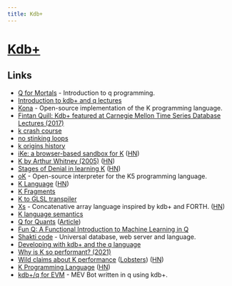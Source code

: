 ```yaml
---
title: Kdb+
---
```


# [Kdb+](https://kx.com/)

## Links

- [Q for Mortals](https://code.kx.com/q4m3/) - Introduction to q programming.
- [Introduction to kdb+ and q lectures](https://www.youtube.com/watch?v=8eoysfqO3UY)
- [Kona](https://github.com/kevinlawler/kona) - Open-source implementation of the K programming language.
- [Fintan Quill: Kdb+ featured at Carnegie Mellon Time Series Database Lectures (2017)](https://www.youtube.com/watch?v=Dy0SjrT3tB4)
- [k crash course](https://github.com/kparc/kcc)
- [no stinking loops](http://nsl.com/)
- [k origins history](https://kparc.io/)
- [iKe: a browser-based sandbox for K](http://johnearnest.github.io/ok/ike/ike.html) ([HN](https://news.ycombinator.com/item?id=21886380))
- [K by Arthur Whitney (2005)](http://archive.vector.org.uk/art10010830) ([HN](https://news.ycombinator.com/item?id=22060537))
- [Stages of Denial in learning K](http://nsl.com/papers/denial.html) ([HN](https://news.ycombinator.com/item?id=22504106))
- [oK](https://github.com/JohnEarnest/ok) - Open-source interpreter for the K5 programming language.
- [K Language](http://www.math.bas.bg/bantchev/place/k.html) ([HN](https://news.ycombinator.com/item?id=22561121))
- [K Fragments](http://beyondloom.com/blog/fragments.html)
- [K to GLSL transpiler](http://beyondloom.com/tools/specialk.html)
- [Xs](https://cryptm.org/xs/) - Concatenative array language inspired by kdb+ and FORTH. ([HN](https://news.ycombinator.com/item?id=23437003))
- [K language semantics](https://github.com/llelf/kex)
- [Q for Quants](https://github.com/psaris/q4q) ([Article](http://nick.psaris.com/presentation/q-for-quants/))
- [Fun Q: A Functional Introduction to Machine Learning in Q](https://github.com/psaris/funq)
- [Shakti code](https://shakti.sh/) - Universal database, web server and language.
- [Developing with kdb+ and the q language](https://code.kx.com/q/)
- [Why is K so performant? (2021)](https://www.reddit.com/r/apljk/comments/njcpml/why_is_k_so_performant/)
- [Wild claims about K performance](https://mlochbaum.github.io/BQN/implementation/kclaims.html) ([Lobsters](https://lobste.rs/s/d3plgr/wild_claims_about_k_performance)) ([HN](https://news.ycombinator.com/item?id=28365645))
- [K Programming Language](https://kparc.com/) ([HN](https://news.ycombinator.com/item?id=28493283))
- [kdb+/q for EVM](https://github.com/sambacha/q-evm) - MEV Bot written in q using kdb+.